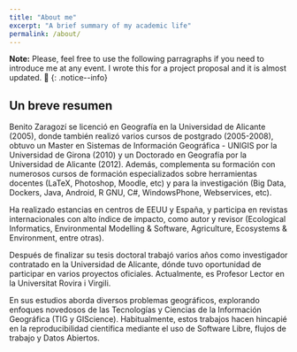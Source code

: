 ```yaml
---
title: "About me"
excerpt: "A brief summary of my academic life"
permalink: /about/
---
```


**Note:** Please, feel free to use the following parragraphs if you need to introduce me at any event. I wrote this for a project proposal and it is almost updated. :eyes:
{: .notice--info}

## Un breve resumen
Benito Zaragozí se licenció en Geografía en la Universidad de Alicante (2005), donde también realizó varios cursos de postgrado (2005-2008), obtuvo un Master en Sistemas de Información Geográfica - UNIGIS por la Universidad de Girona (2010) y un Doctorado en Geografía por la Universidad de Alicante (2012). Además, complementa su formación con numerosos cursos de formación especializados sobre herramientas docentes (LaTeX, Photoshop, Moodle, etc) y para la investigación (Big Data, Dockers, Java, Android, R GNU, C#, WindowsPhone, Webservices, etc).

Ha realizado estancias en centros de EEUU y España, y participa en revistas internacionales con alto índice de impacto, como autor y revisor (Ecological Informatics, Environmental Modelling & Software, Agriculture, Ecosystems & Environment, entre otras).

Después de finalizar su tesis doctoral trabajó varios años como investigador contratado en la Universidad de Alicante, dónde tuvo oportunidad de participar en varios proyectos oficiales. Actualmente, es Profesor Lector en la Universitat Rovira i Virgili.

En sus estudios aborda diversos problemas geográficos, explorando enfoques novedosos de las Tecnologías y Ciencias de la Información Geográfica (TIG y GIScience). Habitualmente, estos trabajos hacen hincapié en la reproducibilidad científica mediante el uso de Software Libre, flujos de trabajo y Datos Abiertos.
